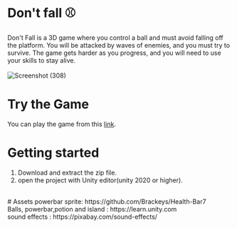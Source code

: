 # Don't fall ⚾

Don't Fall is a 3D game where you control a ball and must avoid falling off the platform. You will be attacked by waves of enemies, and you must try to survive. The game gets harder as you progress, and you will need to use your skills to stay alive.
 <br>
 <br>
![Screenshot (308)](https://github.com/MohammadGhaderi0/Don-t-fall/assets/107918334/78d51cd1-3df4-4020-b7b9-88496ec5bed0)
<br>
# Try the Game
You can play the game from this [link](https://codilla.ir/don-t-fall/).
<br>
# Getting started
1. Download and extract the zip file.
2. open the project with Unity editor(unity 2020 or higher).
<br>
# Assets
 powerbar sprite: https://github.com/Brackeys/Health-Bar7<br>
 Balls, powerbar,potion and island : https://learn.unity.com<br>
 sound effects : https://pixabay.com/sound-effects/
